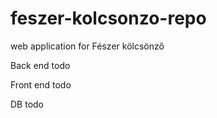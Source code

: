 # feszer-kolcsonzo-repo
web application for Fészer kölcsönző

Back end
todo

Front end
todo

DB
todo
